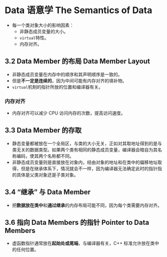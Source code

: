 # Data 语意学 The Semantics of Data

- 每一个类对象大小的影响因素：
  - 非静态成员变量的大小。
  - `virtual`特性。
  - 内存对齐。

## 3.2 Data Member 的布局 Data Member Layout

- 非静态成员变量在内存中的顺序和其声明顺序是一致的。
- 但是**不一定是连续的**，因为中间可能有内存对齐的填补物。
- `virtual`机制的指针所放的位置和编译器有关。

### 内存对齐

- 内存对齐可以减少 CPU 访问内存的次数，提高访问速度。

## 3.3 Data Member 的存取

- 静态变量都被放在一个全局区，与类的大小无关，正如对其取地址得到的是与类无关的数据类型。如果两个类有相同的静态成员变量，编译器会暗自为其名称编码，使其两个名称都不同。
- 非静态成员变量则是直接放在对象内，经由对象的地址和在类中的偏移地址取得，但是在继承体系下，情况就会不一样，因为编译器无法确定此时的指针指的具体是父类对象还是子类对象。

## 3.4 “继承” 与 Data Member

- 把**数据放在类中**和**通过继承**的内存布局可能不同，因为每个类需要内存对齐。

## 3.6 指向 Data Members 的指针 Pointer to Data Members

- 虚函数指针通常放在**起始处或尾端**，与编译器有关，C++ 标准允许放在类中的任何位置。
